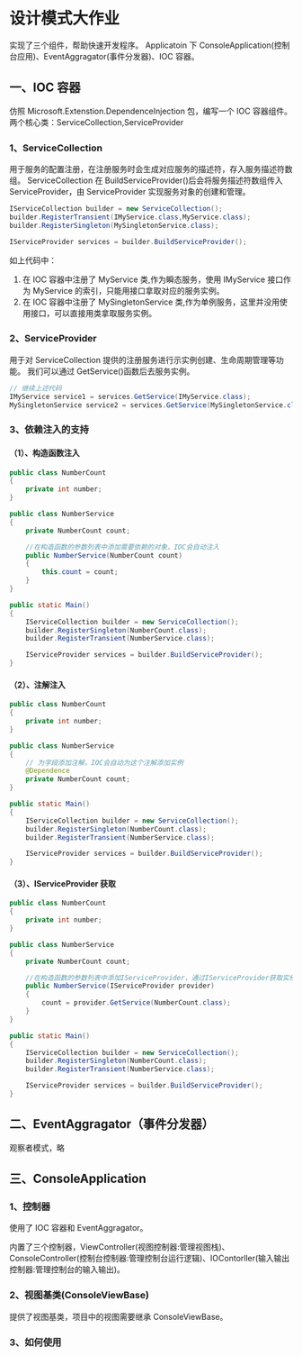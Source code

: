 # 设计模式大作业

实现了三个组件，帮助快速开发程序。
Applicatoin 下 ConsoleApplication(控制台应用)、EventAggragator(事件分发器)、IOC 容器。

## 一、IOC 容器

仿照 Microsoft.Extenstion.DependenceInjection 包，编写一个 IOC 容器组件。
两个核心类：ServiceCollection,ServiceProvider

### 1、ServiceCollection

用于服务的配置注册，在注册服务时会生成对应服务的描述符，存入服务描述符数组。
ServiceCollection 在 BuildServiceProvider()后会将服务描述符数组传入 ServiceProvider，由 ServiceProvider 实现服务对象的创建和管理。

```java
IServiceCollection builder = new ServiceCollection();
builder.RegisterTransient(IMyService.class,MyService.class);
builder.RegisterSingleton(MySingletonService.class);

IServiceProvider services = builder.BuildServiceProvider();
```

如上代码中：

1. 在 IOC 容器中注册了 MyService 类,作为瞬态服务，使用 IMyService 接口作为 MyService 的索引，只能用接口拿取对应的服务实例。
2. 在 IOC 容器中注册了 MySingletonService 类,作为单例服务，这里并没用使用接口，可以直接用类拿取服务实例。

### 2、ServiceProvider

用于对 ServiceCollection 提供的注册服务进行示实例创建、生命周期管理等功能。
我们可以通过 GetService()函数后去服务实例。

```java
// 继续上述代码
IMyService service1 = services.GetService(IMyService.class);
MySingletonService service2 = services.GetService(MySingletonService.class);
```

### 3、依赖注入的支持

#### （1）、构造函数注入

```java
public class NumberCount
{
    private int number;
}

public class NumberService
{
    private NumberCount count;

    //在构造函数的参数列表中添加需要依赖的对象，IOC会自动注入
    public NumberService(NumberCount count)
    {
        this.count = count;
    }
}

public static Main()
{
    IServiceCollection builder = new ServiceCollection();
    builder.RegisterSingleton(NumberCount.class);
    builder.RegisterTransient(NumberService.class);

    IServiceProvider services = builder.BuildServiceProvider();
}
```

#### （2）、注解注入

```java
public class NumberCount
{
    private int number;
}

public class NumberService
{
    // 为字段添加注解，IOC会自动为这个注解添加实例
    @Dependence
    private NumberCount count;
}

public static Main()
{
    IServiceCollection builder = new ServiceCollection();
    builder.RegisterSingleton(NumberCount.class);
    builder.RegisterTransient(NumberService.class);

    IServiceProvider services = builder.BuildServiceProvider();
}
```

#### （3）、IServiceProvider 获取

```java
public class NumberCount
{
    private int number;
}

public class NumberService
{
    private NumberCount count;

    //在构造函数的参数列表中添加IServiceProvider，通过IServiceProvider获取实例
    public NumberService(IServiceProvider provider)
    {
        count = provider.GetService(NumberCount.class);
    }
}

public static Main()
{
    IServiceCollection builder = new ServiceCollection();
    builder.RegisterSingleton(NumberCount.class);
    builder.RegisterTransient(NumberService.class);

    IServiceProvider services = builder.BuildServiceProvider();
}
```

## 二、EventAggragator（事件分发器）

观察者模式，略

## 三、ConsoleApplication

### 1、控制器

使用了 IOC 容器和 EventAggragator。

内置了三个控制器，ViewController(视图控制器:管理视图栈)、ConsoleController(控制台控制器:管理控制台运行逻辑)、IOContorller(输入输出控制器:管理控制台的输入输出)。

### 2、视图基类(ConsoleViewBase)

提供了视图基类，项目中的视图需要继承 ConsoleViewBase。

### 3、如何使用
